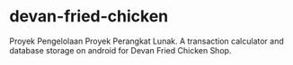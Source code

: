 # devan-fried-chicken
Proyek Pengelolaan Proyek Perangkat Lunak.
A transaction calculator and database storage on android for Devan Fried Chicken Shop.
